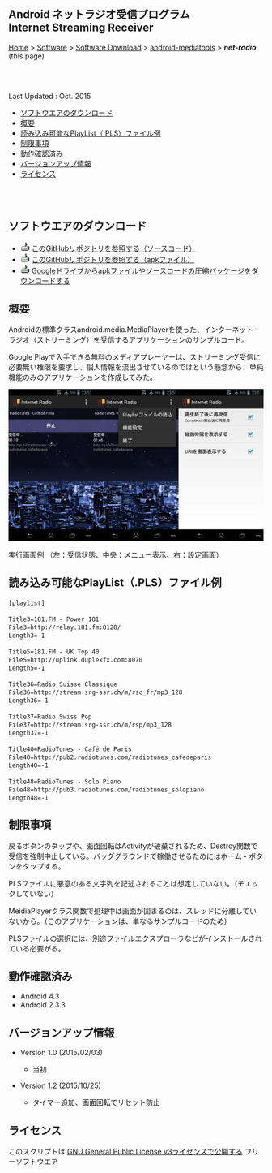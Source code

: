 ## Android ネットラジオ受信プログラム<br/>Internet Streaming Receiver<!-- omit in toc -->

[Home](https://oasis3855.github.io/webpage/) > [Software](https://oasis3855.github.io/webpage/software/index.html) > [Software Download](https://oasis3855.github.io/webpage/software/software-download.html) > [android-mediatools](../README.md) > ***net-radio*** (this page)

<br />
<br />

Last Updated : Oct. 2015

- [ソフトウエアのダウンロード](#ソフトウエアのダウンロード)
- [概要](#概要)
- [読み込み可能なPlayList（.PLS）ファイル例](#読み込み可能なplaylistplsファイル例)
- [制限事項](#制限事項)
- [動作確認済み](#動作確認済み)
- [バージョンアップ情報](#バージョンアップ情報)
- [ライセンス](#ライセンス)

<br />
<br />

## ソフトウエアのダウンロード

- ![download icon](../readme_pics/soft-ico-download-darkmode.gif) [このGitHubリポジトリを参照する（ソースコード）](./source_code/)
- ![download icon](../readme_pics/soft-ico-download-darkmode.gif) [このGitHubリポジトリを参照する（apkファイル）](./apk/)
- ![download icon](../readme_pics/soft-ico-download-darkmode.gif) [Googleドライブからapkファイルやソースコードの圧縮パッケージをダウンロードする](https://drive.google.com/drive/folders/0B7BSijZJ2TAHcmZqQVFEVVJCYjQ?usp=sharing)

## 概要

Androidの標準クラスandroid.media.MediaPlayerを使った、インターネット・ラジオ（ストリーミング）を受信するアプリケーションのサンプルコード。

Google Playで入手できる無料のメディアプレーヤーは、ストリーミング受信に必要無い権限を要求し、個人情報を流出させているのではという懸念から、単純機能のみのアプリケーションを作成してみた。 

![画面例](readme_pics/soft-android-netradio-screen.jpg)

実行画面例 （左：受信状態、中央：メニュー表示、右：設定画面） 

## 読み込み可能なPlayList（.PLS）ファイル例

```
[playlist]
 
Title3=181.FM - Power 181
File3=http://relay.181.fm:8128/
Length3=-1
 
Title5=181.FM - UK Top 40
File5=http://uplink.duplexfx.com:8070
Length5=-1
 
Title36=Radio Suisse Classique
File36=http://stream.srg-ssr.ch/m/rsc_fr/mp3_128
Length36=-1
 
Title37=Radio Swiss Pop
File37=http://stream.srg-ssr.ch/m/rsp/mp3_128
Length37=-1
 
Title40=RadioTunes - Café de Paris
File40=http://pub2.radiotunes.com/radiotunes_cafedeparis
Length40=-1
 
Title48=RadioTunes - Solo Piano
File48=http://pub3.radiotunes.com/radiotunes_solopiano
Length48=-1
```

## 制限事項

戻るボタンのタップや、画面回転はActivityが破棄されるため、Destroy関数で受信を強制中止している。バッググラウンドで稼働させるためにはホーム・ボタンをタップする。

PLSファイルに悪意のある文字列を記述されることは想定していない。（チエックしていない）

MeidiaPlayerクラス関数で処理中は画面が固まるのは、スレッドに分離していないから。（このアプリケーションは、単なるサンプルコードのため）

PLSファイルの選択には、別途ファイルエクスプローラなどがインストールされている必要がる。 

## 動作確認済み

- Android 4.3
- Android 2.3.3 

## バージョンアップ情報

- Version 1.0 (2015/02/03)

  - 当初 

- Version 1.2 (2015/10/25)

  - タイマー追加、画面回転でリセット防止 

## ライセンス

このスクリプトは [GNU General Public License v3ライセンスで公開する](https://gpl.mhatta.org/gpl.ja.html) フリーソフトウエア


